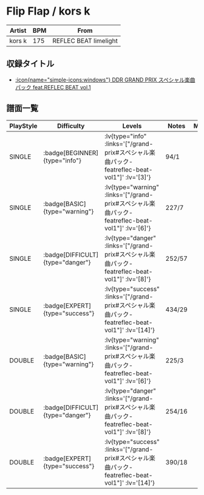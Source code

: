 # Flip Flap / kors k

|Artist|BPM|From|
|------|---|----|
|kors k|175|REFLEC BEAT limelight|

## 収録タイトル

- [ :icon{name="simple-icons:windows"} DDR GRAND PRIX スペシャル楽曲パック feat.REFLEC BEAT vol.1](/grand-prix#スペシャル楽曲パック-featreflec-beat-vol1)

## 譜面一覧

|PlayStyle|Difficulty|Levels|Notes|Movie|
|---------|----------|------|-----|-----|
|SINGLE| :badge[BEGINNER]{type="info"} | :lv{type="info" :links='["/grand-prix#スペシャル楽曲パック-featreflec-beat-vol1"]' :lv='[3]'} |94/1||
|SINGLE| :badge[BASIC]{type="warning"} | :lv{type="warning" :links='["/grand-prix#スペシャル楽曲パック-featreflec-beat-vol1"]' :lv='[6]'} |227/7||
|SINGLE| :badge[DIFFICULT]{type="danger"} | :lv{type="danger" :links='["/grand-prix#スペシャル楽曲パック-featreflec-beat-vol1"]' :lv='[8]'} |252/57||
|SINGLE| :badge[EXPERT]{type="success"} | :lv{type="success" :links='["/grand-prix#スペシャル楽曲パック-featreflec-beat-vol1"]' :lv='[14]'} |434/29||
|DOUBLE| :badge[BASIC]{type="warning"} | :lv{type="warning" :links='["/grand-prix#スペシャル楽曲パック-featreflec-beat-vol1"]' :lv='[6]'} |225/3||
|DOUBLE| :badge[DIFFICULT]{type="danger"} | :lv{type="danger" :links='["/grand-prix#スペシャル楽曲パック-featreflec-beat-vol1"]' :lv='[8]'} |254/16||
|DOUBLE| :badge[EXPERT]{type="success"} | :lv{type="success" :links='["/grand-prix#スペシャル楽曲パック-featreflec-beat-vol1"]' :lv='[14]'} |390/18||
